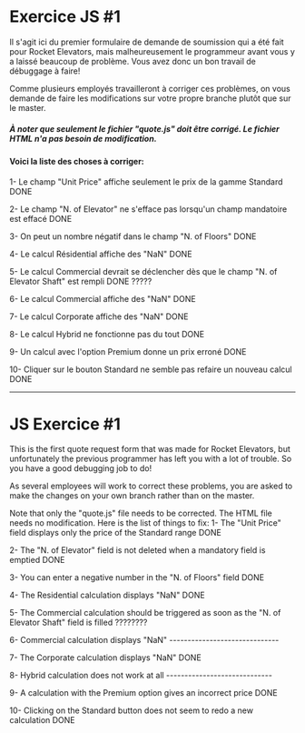 # Exercice JS #1

Il s'agit ici du premier formulaire de demande de soumission qui a été fait pour Rocket Elevators, mais malheureusement le 
programmeur avant vous y a laissé beaucoup de problème. Vous avez donc un bon travail de débuggage à faire!

Comme plusieurs employés travailleront à corriger ces problèmes, on vous demande de faire les modifications sur votre propre branche plutôt que sur le master.

##### À noter que seulement le fichier "quote.js" doit être corrigé. Le fichier HTML n'a pas besoin de modification.

#### Voici la liste des choses à corriger:

1- Le champ "Unit Price" affiche seulement le prix de la gamme Standard DONE

2- Le champ "N. of Elevator" ne s'efface pas lorsqu'un champ mandatoire est effacé DONE

3- On peut  un nombre négatif dans le champ "N. of Floors" DONE

4- Le calcul Résidential affiche des "NaN" DONE

5- Le calcul Commercial devrait se déclencher dès que le champ "N. of Elevator Shaft" est rempli DONE ?????

6- Le calcul Commercial affiche des "NaN" DONE

7- Le calcul Corporate affiche des "NaN" DONE

8- Le calcul Hybrid ne fonctionne pas du tout DONE

9- Un calcul avec l'option Premium donne un prix erroné DONE

10- Cliquer sur le bouton Standard ne semble pas refaire un nouveau calcul DONE

------------------------------------------------------------------------------------------------------------------

# JS Exercice #1

This is the first quote request form that was made for Rocket Elevators, but unfortunately the previous programmer has left you with a lot of trouble. So you have a good debugging job to do!

As several employees will work to correct these problems, you are asked to make the changes on your own branch rather than on the master.

Note that only the "quote.js" file needs to be corrected. The HTML file needs no modification.
Here is the list of things to fix:
1- The "Unit Price" field displays only the price of the Standard range DONE

2- The "N. of Elevator" field is not deleted when a mandatory field is emptied DONE

3- You can enter a negative number in the "N. of Floors" field DONE

4- The Residential calculation displays "NaN" DONE

5- The Commercial calculation should be triggered as soon as the "N. of Elevator Shaft" field is filled ????????

6- Commercial calculation displays "NaN" ------------------------------

7- The Corporate calculation displays "NaN" DONE

8- Hybrid calculation does not work at all -----------------------------

9- A calculation with the Premium option gives an incorrect price DONE

10- Clicking on the Standard button does not seem to redo a new calculation DONE
